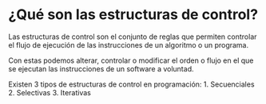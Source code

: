 # ¿Qué son las estructuras de control?
Las estructuras de control son el conjunto  de reglas que permiten controlar el flujo  de ejecución  de las instrucciones de un algoritmo o un programa.

Con estas podemos alterar, controlar o modificar el orden o flujo en el que se ejecutan las instrucciones de un software a voluntad.

Existen 3 tipos de estructuras de control en programación:
	1. Secuenciales
	2. Selectivas
	3. Iterativas
